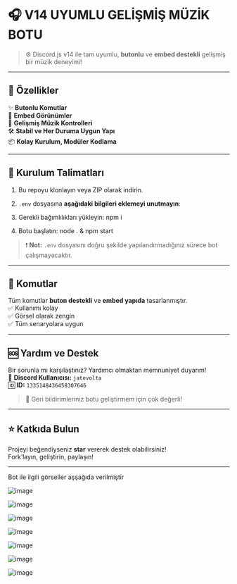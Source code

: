 # 🎧 V14 UYUMLU GELİŞMİŞ MÜZİK BOTU  
> ⚙️ Discord.js v14 ile tam uyumlu, **butonlu** ve **embed destekli** gelişmiş bir müzik deneyimi!

---

## 🔹 Özellikler
✨ **Butonlu Komutlar**  
🧠 **Embed Görünümler**  
🚀 **Gelişmiş Müzik Kontrolleri**  
🛠️ **Stabil ve Her Duruma Uygun Yapı**  
📦 **Kolay Kurulum, Modüler Kodlama**  

---

## 📂 Kurulum Talimatları

1. Bu repoyu klonlayın veya ZIP olarak indirin.
2. `.env` dosyasına **aşağıdaki bilgileri eklemeyi unutmayın**:

3. Gerekli bağımlılıkları yükleyin: npm i 

4. Botu başlatın: node . & npm start 


 
> ❗ **Not:** `.env` dosyasını doğru şekilde yapılandırmadığınız sürece bot çalışmayacaktır.

---

## 🎵 Komutlar

Tüm komutlar **buton destekli** ve **embed yapıda** tasarlanmıştır.  
✅ Kullanımı kolay  
✅ Görsel olarak zengin  
✅ Tüm senaryolara uygun  

---

## 🆘 Yardım ve Destek

Bir sorunla mı karşılaştınız? Yardımcı olmaktan memnuniyet duyarım!  
📨 **Discord Kullanıcısı:** `jatevolta`  
🆔 **ID:** `1335148436458307646`

> 📢 Geri bildirimleriniz botu geliştirmem için çok değerli!

---

## ⭐ Katkıda Bulun

Projeyi beğendiyseniz **star** vererek destek olabilirsiniz!  
Fork’layın, geliştirin, paylaşın!

---

Bot ile ilgili görseller aşşağıda verilmiştir


![image](https://github.com/user-attachments/assets/bfaef0a8-3b53-4e89-9799-d7d607d476b9)

![image](https://github.com/user-attachments/assets/5b3235e2-cdff-4854-8f4d-2cd10aa7abf8)

![image](https://github.com/user-attachments/assets/2299523f-27c3-4da5-b98c-028fa53cf5ac)

![image](https://github.com/user-attachments/assets/ba81ac0d-470a-4348-8055-ee96ef785407)

![image](https://github.com/user-attachments/assets/16fee70d-f1e9-4507-a212-eb04dc2ea81b)

![image](https://github.com/user-attachments/assets/41ed5b4b-28fd-476f-8d90-0373613ec969)

![image](https://github.com/user-attachments/assets/757e97e2-6573-4540-b331-6104eda389a5)



